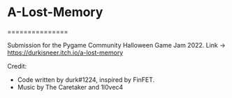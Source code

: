 # A-Lost-Memory
===============

Submission for the Pygame Community Halloween Game Jam 2022.
Link -> https://durkisneer.itch.io/a-lost-memory

Credit:

* Code written by durk#1224, inspired by FinFET.
* Music by The Caretaker and 1l0vec4
